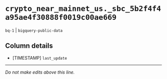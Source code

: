 # `crypto_near_mainnet_us._sbc_5b2f4f4a95ae4f30888f0019c00ae669`
`bq-1` | `bigquery-public-data`

## Column details
* [TIMESTAMP] `last_update`

-------------------------------------------------------------------------------
*Do not make edits above this line.*
